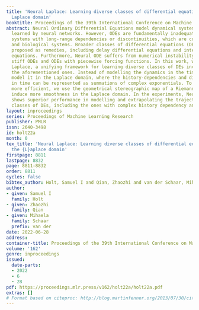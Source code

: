 ```yaml
---
title: 'Neural Laplace: Learning diverse classes of differential equations in the
  Laplace domain'
booktitle: Proceedings of the 39th International Conference on Machine Learning
abstract: Neural Ordinary Differential Equations model dynamical systems with ODEs
  learned by neural networks. However, ODEs are fundamentally inadequate to model
  systems with long-range dependencies or discontinuities, which are common in engineering
  and biological systems. Broader classes of differential equations (DE) have been
  proposed as remedies, including delay differential equations and integro-differential
  equations. Furthermore, Neural ODE suffers from numerical instability when modelling
  stiff ODEs and ODEs with piecewise forcing functions. In this work, we propose Neural
  Laplace, a unifying framework for learning diverse classes of DEs including all
  the aforementioned ones. Instead of modelling the dynamics in the time domain, we
  model it in the Laplace domain, where the history-dependencies and discontinuities
  in time can be represented as summations of complex exponentials. To make learning
  more efficient, we use the geometrical stereographic map of a Riemann sphere to
  induce more smoothness in the Laplace domain. In the experiments, Neural Laplace
  shows superior performance in modelling and extrapolating the trajectories of diverse
  classes of DEs, including the ones with complex history dependency and abrupt changes.
layout: inproceedings
series: Proceedings of Machine Learning Research
publisher: PMLR
issn: 2640-3498
id: holt22a
month: 0
tex_title: 'Neural Laplace: Learning diverse classes of differential equations in
  the {L}aplace domain'
firstpage: 8811
lastpage: 8832
page: 8811-8832
order: 8811
cycles: false
bibtex_author: Holt, Samuel I and Qian, Zhaozhi and van der Schaar, Mihaela
author:
- given: Samuel I
  family: Holt
- given: Zhaozhi
  family: Qian
- given: Mihaela
  family: Schaar
  prefix: van der
date: 2022-06-28
address:
container-title: Proceedings of the 39th International Conference on Machine Learning
volume: '162'
genre: inproceedings
issued:
  date-parts:
  - 2022
  - 6
  - 28
pdf: https://proceedings.mlr.press/v162/holt22a/holt22a.pdf
extras: []
# Format based on citeproc: http://blog.martinfenner.org/2013/07/30/citeproc-yaml-for-bibliographies/
---
```

